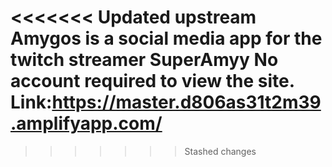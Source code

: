 <<<<<<< Updated upstream
Amygos is a social media app for the twitch streamer SuperAmyy
No account required to view the site.
Link:https://master.d806as31t2m39.amplifyapp.com/
=======
>>>>>>> Stashed changes
